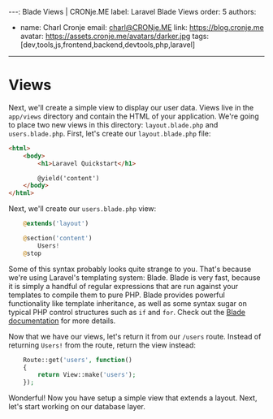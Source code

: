 ---: Blade Views | CRONje.ME
label: Laravel Blade Views
order: 5
authors:
  - name: Charl Cronje
    email: charl@CRONje.ME
    link: https://blog.cronje.me
    avatar: https://assets.cronje.me/avatars/darker.jpg
tags: [dev,tools,js,frontend,backend,devtools,php,laravel]
---
# Views

Next, we'll create a simple view to display our user data. Views live in the `app/views` directory and contain the HTML of your application. We're going to place two new views in this directory: `layout.blade.php` and `users.blade.php`. First, let's create our `layout.blade.php` file:

```HTML
<html>
    <body>
        <h1>Laravel Quickstart</h1>

        @yield('content')
    </body>
</html>
```

Next, we'll create our `users.blade.php` view:

```php
    @extends('layout')

    @section('content')
        Users!
    @stop
```

Some of this syntax probably looks quite strange to you. That's because we're using Laravel's templating system: Blade. Blade is very fast, because it is simply a handful of regular expressions that are run against your templates to compile them to pure PHP. Blade provides powerful functionality like template inheritance, as well as some syntax sugar on typical PHP control structures such as `if` and `for`. Check out the [Blade documentation](/docs/4.2/templates) for more details.

Now that we have our views, let's return it from our `/users` route. Instead of returning `Users!` from the route, return the view instead:

```php
    Route::get('users', function()
    {
        return View::make('users');
    });
```

Wonderful! Now you have setup a simple view that extends a layout. Next, let's start working on our database layer.
